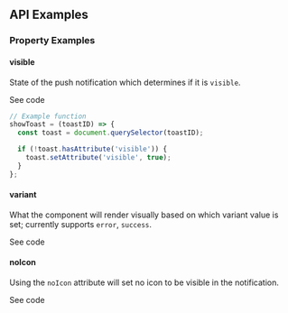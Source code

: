 <!-- AURO-GENERATED-CONTENT:START (FILE:src=./../api.md) -->
<!-- AURO-GENERATED-CONTENT:END -->

## API Examples

### Property Examples

#### visible

State of the push notification which determines if it is `visible`.

<div class="exampleWrapper">
  <!-- AURO-GENERATED-CONTENT:START (FILE:src=./../../apiExamples/visible.html) -->
  <!-- AURO-GENERATED-CONTENT:END -->
</div>
<auro-accordion lowProfile justifyRight>
  <span slot="trigger">See code</span>

```js
// Example function
showToast = (toastID) => {
  const toast = document.querySelector(toastID);

  if (!toast.hasAttribute('visible')) {
    toast.setAttribute('visible', true);
  }
};
```
<!-- AURO-GENERATED-CONTENT:START (CODE:src=./../../apiExamples/visible.html) -->
<!-- AURO-GENERATED-CONTENT:END -->

</auro-accordion>

#### variant

What the component will render visually based on which variant value is set; currently supports `error`, `success`.

<div class="exampleWrapper">
  <!-- AURO-GENERATED-CONTENT:START (FILE:src=./../../apiExamples/variant.html) -->
  <!-- AURO-GENERATED-CONTENT:END -->
</div>
<auro-accordion lowProfile justifyRight>
  <span slot="trigger">See code</span>

<!-- AURO-GENERATED-CONTENT:START (CODE:src=./../../apiExamples/variant.html) -->
<!-- AURO-GENERATED-CONTENT:END -->

</auro-accordion>

#### noIcon

Using the `noIcon` attribute will set no icon to be visible in the notification.

<div class="exampleWrapper">
  <!-- AURO-GENERATED-CONTENT:START (FILE:src=./../../apiExamples/noIcon.html) -->
  <!-- AURO-GENERATED-CONTENT:END -->
</div>
<auro-accordion lowProfile justifyRight>
  <span slot="trigger">See code</span>

<!-- AURO-GENERATED-CONTENT:START (CODE:src=./../../apiExamples/noIcon.html) -->
<!-- AURO-GENERATED-CONTENT:END -->

</auro-accordion>
